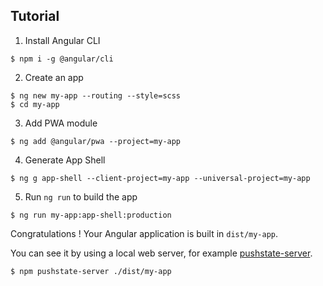## Tutorial

1. Install Angular CLI

```shell
$ npm i -g @angular/cli
```

2. Create an app

```shell
$ ng new my-app --routing --style=scss
$ cd my-app
```

3. Add PWA module

```shell
$ ng add @angular/pwa --project=my-app
```

4. Generate App Shell

```shell
$ ng g app-shell --client-project=my-app --universal-project=my-app
```

5. Run `ng run` to build the app

```shell
$ ng run my-app:app-shell:production
```

Congratulations ! Your Angular application is built in `dist/my-app`.

You can see it by using a local web server, for example [pushstate-server](https://github.com/scottcorgan/pushstate-server).

```
$ npm pushstate-server ./dist/my-app
```


